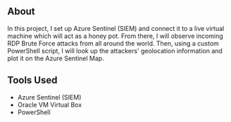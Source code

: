 ## About
In this project, I set up Azure Sentinel (SIEM) and connect it to a live virtual machine which will act as a honey pot. From there, I will observe incoming RDP Brute Force 
attacks from all around the world. Then, using a custom PowerShell script, I will look up the attackers' geolocation information and plot it on the Azure Sentinel Map.

## Tools Used 
- Azure Sentinel (SIEM)
- Oracle VM Virtual Box 
- PowerShell
